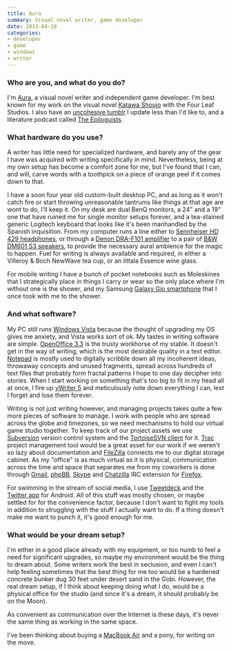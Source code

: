```yaml
---
title: Aura
summary: Visual novel writer, game developer
date: 2013-04-10
categories:
- developer
- game
- windows
- writer
---
```


### Who are you, and what do you do?

I'm [Aura](https://twitter.com/sharpened_C "Aura's Twitter account."), a visual novel writer and independent game developer. I'm best known for my work on the visual novel [Katawa Shoujo][katawa-shoujo] with the Four Leaf Studios. I also have an [uncohesive tumblr](http://auramart.tumblr.com/ "Aura's Tumblr site.") I update less than I'd like to, and a literature podcast called [The Epiloguists](http://epiloguists.com/ "Aura's podcast.").

### What hardware do you use?

A writer has little need for specialized hardware, and barely any of the gear I have was acquired with writing specifically in mind. Nevertheless, being at my own setup has become a comfort zone for me, but I've found that I can, and will, carve words with a toothpick on a piece of orange peel if it comes down to that.

I have a soon four year old custom-built desktop PC, and as long as it won't catch fire or start throwing unreasonable tantrums like things at that age are wont to do, I'll keep it. On my desk are dual BenQ monitors, a 24" and a 19" one that have ruined me for single monitor setups forever, and a tea-stained generic Logitech keyboard that looks like it's been manhandled by the Spanish inquisition. From my computer runs a line either to [Sennheiser HD 429 headphones][hd-429], or through a [Denon DRA-F101 amplifier][dra-f101] to a pair of [B&W DM601 S3 speakers][dm601-s3], to provide the necessary aural ambience for the magic to happen. Fuel for writing is always available and required, in either a Villeroy & Boch NewWave tea cup, or an Iittala Essence wine glass.

For mobile writing I have a bunch of pocket notebooks such as Moleskines that I strategically place in things I carry or wear so the only place where I'm without one is the shower, and my Samsung [Galaxy Gio smartphone][galaxy-gio] that I once took with me to the shower.

### And what software?

My PC still runs [Windows Vista][windows-vista] because the thought of upgrading my OS gives me anxiety, and Vista works sort of ok. My tastes in writing software are simple. [OpenOffice 3.3][openoffice] is the trusty workhorse of my stable. It doesn't get in the way of writing, which is the most desirable quality in a text editor. [Notepad][] is mostly used to digitally scribble down all my incoherent ideas, throwaway concepts and unused fragments, spread across hundreds of text files that probably form fractal patterns I hope to one day decipher into stories. When I start working on something that's too big to fit in my head all at once, I fire up [yWriter 5][ywriter] and meticulously note down everything I can, lest I forget and lose them forever.

Writing is not just writing however, and managing projects takes quite a few more pieces of software to manage. I work with people who are spread across the globe and timezones, so we need mechanisms to hold our virtual game studio together. To keep track of our project assets we use [Subversion][] version control system and the [TortoiseSVN client][tortoisesvn] for it. [Trac][] project management tool would be a great asset for our work if we weren't so lazy about documentation and [FileZilla][] connects me to our digital storage cabinet. As my "office" is as much virtual as it is physical, communication across the time and space that separates me from my coworkers is done through [Gmail][], [phpBB][], [Skype][] and [Chatzilla][] IRC extension for [Firefox][firefox-android].

For swimming in the stream of social media, I use [Tweetdeck][tweetdeck-android] and the [Twitter app][twitter-android] for Android. All of this stuff was mostly chosen, or maybe settled for for the convenience factor, because I don't want to fight my tools in addition to struggling with the stuff I actually want to do. If a thing doesn't make me want to punch it, it's good enough for me.

### What would be your dream setup?

I'm either in a good place already with my equipment, or too numb to feel a need for significant upgrades, so maybe my environment would be the thing to dream about. Some writers work the best in seclusion, and even I can't help feeling sometimes that the best thing for me too would be a hardened concrete bunker dug 30 feet under desert sand in the Gobi. However, the real dream setup, if I think about keeping doing what I do, would be a physical office for the studio (and since it's a dream, it should probably be on the Moon). 

As convenient as communication over the Internet is these days, it's never the same thing as working in the same space.

I've been thinking about buying a [MacBook Air][macbook-air] and a pony, for writing on the move.

[chatzilla]: http://web.archive.org/web/20181126061546/https://addons.mozilla.org/en-US/firefox/addon/chatzilla/ "A Firefox IRC client extension."
[dm601-s3]: https://www.soundandvision.com/content/bw-dm600-series-3-home-theater-speakers "Home theater speakers."
[dra-f101]: http://web.archive.org/web/20190506095828/http://www.devicemanuals.com/productsupport/Denon_DRA-F101_manual.html "A stereo receiver."
[filezilla]: https://filezilla-project.org/ "Open-source FTP software."
[firefox-android]: https://play.google.com/store/apps/details?id=org.mozilla.firefox "A web browser for Android."
[galaxy-gio]: http://web.archive.org/web/20210908152947/https://www.samsung.com/galaxyace/gio_overview.html "A 3.2 inch Android smartphone."
[gmail]: https://mail.google.com/mail/u/0/ "Web-based email."
[hd-429]: http://web.archive.org/web/20150913140037/http://en-us.sennheiser.com/over-ear-headphones-ambient-noise-isolation-hd-429 "Over the ear headphones."
[katawa-shoujo]: http://www.katawa-shoujo.com/ "A bishoujo-style visual novel."
[macbook-air]: https://www.apple.com/macbook-air/ "A very thin laptop."
[notepad]: https://en.wikipedia.org/wiki/Notepad_(software) "A simple text editor included with Windows."
[openoffice]: http://www.openoffice.org/ "An open-source office suite."
[phpbb]: https://www.phpbb.com/ "Self-hosted forum software."
[skype]: https://www.skype.com/en/ "Voice and video chat software."
[subversion]: http://web.archive.org/web/20200706092702/http://subversion.tigris.org/ "A version control system."
[tortoisesvn]: https://tortoisesvn.net/ "A Subversion client for Windows."
[trac]: https://trac.edgewall.org/ "An issue tracker and wiki package for software development."
[tweetdeck-android]: https://www.bluestacks.com/blog.html "A Twitter/Facebook client for Android."
[twitter-android]: https://play.google.com/store/apps/details?id=com.twitter.android "A Twitter client for Android."
[windows-vista]: https://en.wikipedia.org/wiki/Windows_Vista "A desktop operating system."
[ywriter]: http://www.spacejock.com/yWriter5.html "A Windows word processor."
